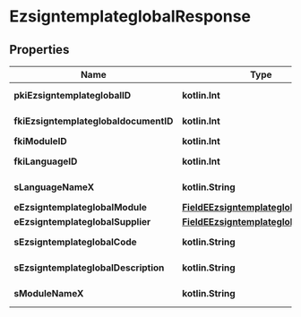 
# EzsigntemplateglobalResponse

## Properties
Name | Type | Description | Notes
------------ | ------------- | ------------- | -------------
**pkiEzsigntemplateglobalID** | **kotlin.Int** | The unique ID of the Ezsigntemplateglobal | 
**fkiEzsigntemplateglobaldocumentID** | **kotlin.Int** | The unique ID of the Ezsigntemplateglobaldocument | 
**fkiModuleID** | **kotlin.Int** | The unique ID of the Module | 
**fkiLanguageID** | **kotlin.Int** | The unique ID of the Language.  Valid values:  |Value|Description| |-|-| |1|French| |2|English| | 
**sLanguageNameX** | **kotlin.String** | The Name of the Language in the language of the requester | 
**eEzsigntemplateglobalModule** | [**FieldEEzsigntemplateglobalModule**](FieldEEzsigntemplateglobalModule.md) |  | 
**eEzsigntemplateglobalSupplier** | [**FieldEEzsigntemplateglobalSupplier**](FieldEEzsigntemplateglobalSupplier.md) |  | 
**sEzsigntemplateglobalCode** | **kotlin.String** | The Code of the Ezsigntemplateglobal | 
**sEzsigntemplateglobalDescription** | **kotlin.String** | The description of the Ezsigntemplate | 
**sModuleNameX** | **kotlin.String** | The Name of the Module in the language of the requester |  [optional]



